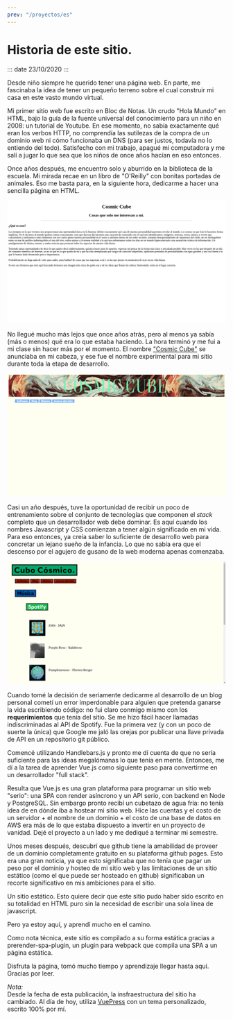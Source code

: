 ```yaml
---
prev: "/proyectos/es"
---
```


# Historia de este sitio.

::: date
23/10/2020
:::

Desde niño siempre he querido tener una página web. En parte, me fascinaba la
idea de tener un pequeño terreno sobre el cual construir mi casa en este vasto
mundo virtual. 

Mi primer sitio web fue escrito en Bloc de Notas. Un crudo "Hola Mundo" en HTML,
bajo la guía de la fuente universal del conocimiento para un niño en 2008: un
tutorial de Youtube. En ese momento, no sabía exactamente qué eran los verbos
HTTP,  no comprendía las sutilezas de la compra de un dominio web ni cómo
funcionaba un DNS (para ser justos, todavía no lo entiendo del todo). Satisfecho
con mi trabajo, apagué mi computadora y me salí a jugar lo que sea que los niños
de once años hacían en eso entonces.

Once años después, me encuentro solo y aburrido en la biblioteca de la escuela.
Mi mirada recae en un libro de "O'Reilly" con bonitas
portadas de animales. Eso me basta para, en la siguiente hora, dedicarme a hacer
una sencilla página en HTML.

![Primer intento](./img1.png)


No llegué mucho más lejos que once años atrás, pero al menos ya sabía (más o
menos) qué era lo que estaba haciendo. La hora terminó y me fui a mi clase sin 
hacer más por el momento.
El nombre ["Cosmic Cube"](https://www.computerhistory.org/collections/catalog/102746959) 
se anunciaba en mi cabeza, y ese fue el nombre experimental para mi sitio
durante toda la etapa de desarrollo.

![Segundo intento](./img2.png)

Casi un año después, tuve la oportunidad de recibir un poco de entrenamiento sobre el conjunto
de tecnologías que componen el *stack* completo que un desarrollador web
debe dominar. Es aquí cuando los nombres Javascript y CSS comienzan a tener algún significado en mi vida.
Para eso entonces, ya creía saber lo suficiente de desarrollo web para
concretar un lejano sueño de la infancia. Lo que no sabía era que el descenso
por el agujero de gusano de la web moderna apenas comenzaba.

![Tercer intento](./img3.png)

Cuando tomé la decisión de seriamente dedicarme al desarrollo de un blog
personal cometí un error imperdonable para alguien que pretenda ganarse la
vida escribiendo código: no fui claro conmigo mismo con los **requerimientos**
que tenía del sitio. Se me hizo fácil hacer llamadas indiscriminadas al API de Spotify. 
Fue la primera vez (y con un poco de suerte la única) que Google me jaló las orejas 
por publicar una llave privada de API en un repositorio git público.  

Comencé utilizando Handlebars.js y pronto me dí cuenta de que no sería
suficiente para las ideas megalómanas lo que tenía en mente. Entonces,
me dí a la tarea de aprender Vue.js como siguiente paso para convertirme en un 
desarrollador "full stack".

Resulta que Vue.js es una gran plataforma para programar un sitio web "serio":
una SPA con render asíncrono y un API serio, con backend en Node y PostgreSQL.
Sin embargo pronto recibí un cubetazo de agua fría: no tenía idea de en dónde 
iba a hostear mi sitio web. Hice las cuentas y el costo de un 
servidor + el nombre de un dominio + el costo de una base de datos en AWS era más 
de lo que estaba dispuesto a invertir en un proyecto de vanidad. 
Dejé el proyecto a un lado y me dediqué a terminar mi semestre.

Unos meses después, descubrí que github tiene la amabilidad de proveer de un
dominio completamente gratuito en su plataforma github pages. Esto era una gran
noticia, ya que esto significaba que no tenía que pagar un peso por el dominio y
hosteo de mi sitio web y las limitaciones de un sitio estático (como el que
puede ser hosteado en github) significaban un recorte significativo en mis
ambiciones para el sitio.

Un sitio estático. Esto quiere decir que este sitio pudo haber sido
escrito en su totalidad en HTML puro sin la necesidad de escribir una sola línea de
javascript.

Pero ya estoy aquí, y aprendí mucho en el camino. 

Como nota técnica, este sitio es compilado a su forma estática gracias a
prerender-spa-plugin, un plugin para webpack que compila una SPA a un página
estática.

Disfruta la página, tomó mucho tiempo y aprendizaje llegar hasta aquí. Gracias
por leer.

*Nota:*  
Desde la fecha de esta publicación, la insfraestructura del sitio ha cambiado.
Al día de hoy, utiliza [VuePress](https://vuepress.vuejs.org/) con un tema
personalizado, escrito 100% por mí.

